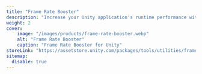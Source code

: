 ```yaml
---
title: "Frame Rate Booster"
description: "Increase your Unity application's runtime performance with zero code modification."
weight: 2
cover:
    image: "/images/products/frame-rate-booster.webp"
    alt: "Frame Rate Booster"
    caption: "Frame Rate Booster for Unity"
storeLink: "https://assetstore.unity.com/packages/tools/utilities/frame-rate-booster-120660?aid=1101l3N9P"
sitemap:
  disable: true
---
```

